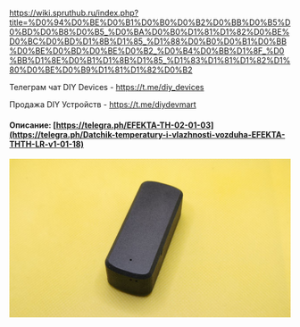 https://wiki.spruthub.ru/index.php?title=%D0%94%D0%BE%D0%B1%D0%B0%D0%B2%D0%BB%D0%B5%D0%BD%D0%B8%D0%B5_%D0%BA%D0%B0%D1%81%D1%82%D0%BE%D0%BC%D0%BD%D1%8B%D1%85_%D1%88%D0%B0%D0%B1%D0%BB%D0%BE%D0%BD%D0%BE%D0%B2_%D0%B4%D0%BB%D1%8F_%D0%BB%D1%8E%D0%B1%D1%8B%D1%85_%D1%83%D1%81%D1%82%D1%80%D0%BE%D0%B9%D1%81%D1%82%D0%B2


Телеграм чат DIY Devices - https://t.me/diy_devices

Продажа DIY Устройств - https://t.me/diydevmart

#### Описание: [https://telegra.ph/EFEKTA-TH-02-01-03](https://telegra.ph/Datchik-temperatury-i-vlazhnosti-vozduha-EFEKTA-THTH-LR-v1-01-18)

![EFEKTA TH v1 Temperature and humidity sensor](https://raw.githubusercontent.com/smartboxchannel/EFEKTA-TH-v1/main/Images/photo_2024-01-18_16-10-46.jpg) 


